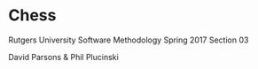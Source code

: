 # Chess

Rutgers University
Software Methodology
Spring 2017 
Section 03

David Parsons & Phil Plucinski